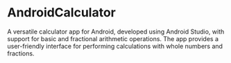 # AndroidCalculator
A versatile calculator app for Android, developed using Android Studio, with support for basic and fractional arithmetic operations. The app provides a user-friendly interface for performing calculations with whole numbers and fractions.
